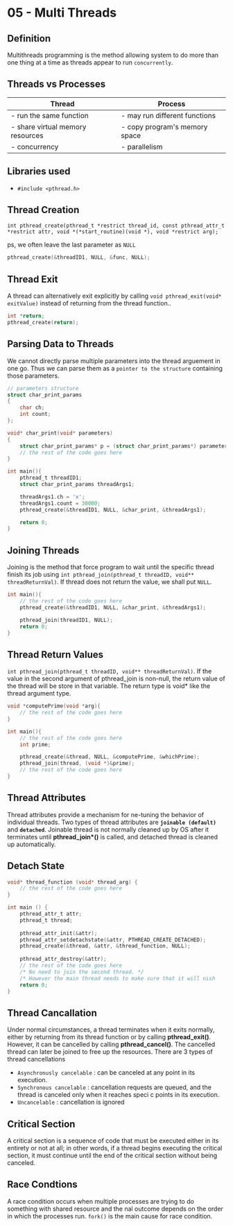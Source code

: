 # 05 - Multi Threads
## Definition
Multithreads programming is the method allowing system to do more than one thing at a time as threads appear to run `concurrently`.

## Threads vs Processes
| Thread | Process |
| ------ | ------- |
| - run the same function | - may run different functions
| - share virtual memory resources | - copy program's memory space |
| - concurrency | - parallelism |

## Libraries used
- `#include <pthread.h>`

## Thread Creation
`int pthread_create(pthread_t *restrict thread_id, const pthread_attr_t *restrict attr, void *(*start_routine)(void *), void *restrict arg);`

ps, we often leave the last parameter as `NULL`

```c
pthread_create(&threadID1, NULL, &func, NULL);
```

## Thread Exit
A thread can alternatively exit explicitly by calling `void pthread_exit(void* exitValue)` instead of returning from the thread function..
```c
int *return;
pthread_create(return);
```

## Parsing Data to Threads
We cannot directly parse multiple parameters into the thread arguement in one go. Thus we can parse them as a `pointer to the structure` containing those parameters.
```c
// parameters structure
struct char_print_params
{
    char ch;
    int count;
};

void* char_print(void* parameters)
{
    struct char_print_params* p = (struct char_print_params*) parameters;
    // the rest of the code goes here
}

int main(){
    pthread_t threadID1;
    struct char_print_params threadArgs1;

    threadArgs1.ch = 'x';
    threadArgs1.count = 30000;
    pthread_create(&threadID1, NULL, &char_print, &threadArgs1);

    return 0;
}
```
## Joining Threads
Joining is the method that force program to wait until the specific thread finish its job using `int pthread_join(pthread_t threadID, void** threadReturnVal)`. If thread does not return the value, we shall put `NULL`.
```c
int main(){
    // the rest of the code goes here
    pthread_create(&threadID1, NULL, &char_print, &threadArgs1);

    pthread_join(threadID1, NULL);
    return 0;
}
```

## Thread Return Values
`int pthread_join(pthread_t threadID, void** threadReturnVal)`. If the value in the second argument of pthread_join is non-null, the return value of the thread will be store in that variable. The return type is void* like the thread argument type.
```c
void *computePrime(void *arg){
    // the rest of the code goes here
}

int main(){
    // the rest of the code goes here
    int prime;

    pthread_create(&thread, NULL, &computePrime, &whichPrime);
    pthread_join(thread, (void *)&prime);
    // the rest of the code goes here
}
```

## Thread Attributes
Thread attributes provide a mechanism for ne-tuning the behavior of individual threads. Two types of thread attributes are **`joinable (default)`** and **`detached`**. Joinable thread is not normally cleaned up by OS after it terminates until <b>pthread_join*()</b> is called, and detached thread is cleaned up automatically.


## Detach State
```c
void* thread_function (void* thread_arg) {
    // the rest of the code goes here
}

int main () {
    pthread_attr_t attr;
    pthread_t thread;
    
    pthread_attr_init(&attr);
    pthread_attr_setdetachstate(&attr, PTHREAD_CREATE_DETACHED);
    pthread_create(&thread, &attr, &thread_function, NULL);
    
    pthread_attr_destroy(&attr);
    // the rest of the code goes here
    /* No need to join the second thread. */
    /* However the main thread needs to make sure that it will nish     after   the other threads */
    return 0;
}
```
## Thread Cancallation
Under normal circumstances, a thread terminates when it
exits normally, either by returning from its thread function or
by calling <b>pthread_exit()</b>. However, it can be cancelled by calling <b>pthread_cancel()</b>. The cancelled thread can later be joined to free up the resources. There are 3 types of thread cancellations

- `Asynchronusly cancelable` : can be canceled at any point in its execution.
- `Synchronous cancelable` : cancellation requests are queued, and the thread is canceled only when it reaches speci c points in its execution.
- `Uncancelable` : cancellation is ignored 

## Critical Section
A critical section is a sequence of code that
must be executed either in its entirety or not at all; in other
words, if a thread begins executing the critical section, it must
continue until the end of the critical section without being
canceled.

## Race Condtions
A race condition occurs when multiple processes are trying to do
something with shared resource and the nal outcome depends on
the order in which the processes run. `fork()` is the main cause for race condition.